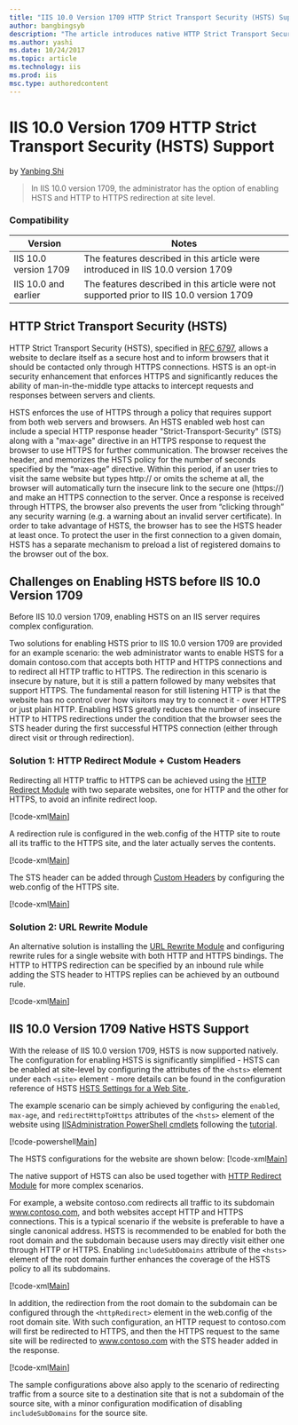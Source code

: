 ```yaml
---
title: "IIS 10.0 Version 1709 HTTP Strict Transport Security (HSTS) Support | Microsoft Docs"
author: bangbingsyb
description: "The article introduces native HTTP Strict Transport Security (HSTS) support in IIS 10.0 version 1709."
ms.author: yashi
ms.date: 10/24/2017
ms.topic: article
ms.technology: iis
ms.prod: iis
msc.type: authoredcontent
---
```

IIS 10.0 Version 1709 HTTP Strict Transport Security (HSTS) Support
====================
by [Yanbing Shi](https://github.com/bangbingsyb)

> In IIS 10.0 version 1709, the administrator has the option of enabling HSTS and HTTP to HTTPS redirection at site level.

### Compatibility

| Version | Notes |
| --- | --- |
| IIS 10.0 version 1709 | The features described in this article were introduced in IIS 10.0 version 1709 |
| IIS 10.0 and earlier | The features described in this article were not supported prior to IIS 10.0 version 1709 |

## HTTP Strict Transport Security (HSTS)

HTTP Strict Transport Security (HSTS), specified in [RFC 6797](https://tools.ietf.org/html/rfc6797), allows a website to declare itself as a secure host and to inform browsers that it should be contacted only through HTTPS connections. HSTS is an opt-in security enhancement that enforces HTTPS and significantly reduces the ability of man-in-the-middle type attacks to intercept requests and responses between servers and clients.

HSTS enforces the use of HTTPS through a policy that requires support from both web servers and browsers. An HSTS enabled web host can include a special HTTP response header "Strict-Transport-Security" (STS) along with a "max-age" directive in an HTTPS response to request the browser to use HTTPS for further communication. The browser receives the header, and memorizes the HSTS policy for the number of seconds specified by the “max-age” directive. Within this period, if an user tries to visit the same website but types http:// or omits the scheme at all, the browser will automatically turn the insecure link to the secure one (https://) and make an HTTPS connection to the server. Once a response is received through HTTPS, the browser also prevents the user from “clicking through” any security warning (e.g. a warning about an invalid server certificate). In order to take advantage of HSTS, the browser has to see the HSTS header at least once. To protect the user in the first connection to a given domain, HSTS has a separate mechanism to preload a list of registered domains to the browser out of the box.

## Challenges on Enabling HSTS before IIS 10.0 Version 1709

Before IIS 10.0 version 1709, enabling HSTS on an IIS server requires complex configuration.

Two solutions for enabling HSTS prior to IIS 10.0 version 1709 are provided for an example scenario: the web administrator wants to enable HSTS for a domain contoso.com that accepts both HTTP and HTTPS connections and to redirect all HTTP traffic to HTTPS. The redirection in this scenario is insecure by nature, but it is still a pattern followed by many websites that support HTTPS. The fundamental reason for still listening HTTP is that the website has no control over how visitors may try to connect it - over HTTPS or just plain HTTP. Enabling HSTS greatly reduces the number of insecure HTTP to HTTPS redirections under the condition that the browser sees the STS header during the first successful HTTPS connection (either through direct visit or through redirection).

### Solution 1: HTTP Redirect Module + Custom Headers

Redirecting all HTTP traffic to HTTPS can be achieved using the [HTTP Redirect Module](https://docs.microsoft.com/en-us/iis/configuration/system.webserver/httpredirect/) with two separate websites, one for HTTP and the other for HTTPS, to avoid an infinite redirect loop.

[!code-xml[Main](iis-10-version-1709-hsts/samples/sample-httpredirect-two-sites.xml)]

A redirection rule is configured in the web.config of the HTTP site to route all its traffic to the HTTPS site, and the later actually serves the contents.

[!code-xml[Main](iis-10-version-1709-hsts/samples/sample-httpredirect-http-site.xml)]

The STS header can be added through [Custom Headers](https://docs.microsoft.com/en-us/iis/configuration/system.webServer/httpProtocol/customHeaders/) by configuring the web.config of the HTTPS site.

[!code-xml[Main](iis-10-version-1709-hsts/samples/sample-httpredirect-https-site.xml)]

### Solution 2: URL Rewrite Module

An alternative solution is installing the [URL Rewrite Module](https://docs.microsoft.com/en-us/iis/extensions/url-rewrite-module/using-the-url-rewrite-module) and configuring rewrite rules for a single website with both HTTP and HTTPS bindings. The HTTP to HTTPS redirection can be specified by an inbound rule while adding the STS header to HTTPS replies can be achieved by an outbound rule.

[!code-xml[Main](iis-10-version-1709-hsts/samples/sample-urlrewrite-single-site.xml)]

## IIS 10.0 Version 1709 Native HSTS Support

With the release of IIS 10.0 version 1709, HSTS is now supported natively. The configuration for enabling HSTS is significantly simplified - HSTS can be enabled at site-level by configuring the attributes of the `<hsts>` element under each `<site>` element - more details can be found in the configuration reference of HSTS [HSTS Settings for a Web Site <HSTS>](https://docs.microsoft.com/en-us/iis/configuration/system.applicationhost/sites/site/hsts).

The example scenario can be simply achieved by configuring the `enabled`, `max-age`, and `redirectHttpToHttps` attributes of the `<hsts>` element of the website using [IISAdministration PowerShell cmdlets](https://docs.microsoft.com/en-us/iis/get-started/whats-new-in-iis-10/iisadministration-powershell-cmdlets) following the [tutorial](https://blogs.iis.net/jeonghwan/how-to-use-iisadministration-powershell-cmdlets-to-configure-iis-configuration-settings).

[!code-powershell[Main](iis-10-version-1709-hsts/samples/sample-hsts-single-site.ps1)]

The HSTS configurations for the website are shown below:
[!code-xml[Main](iis-10-version-1709-hsts/samples/sample-hsts-single-site.xml)]

The native support of HSTS can also be used together with [HTTP Redirect Module](https://docs.microsoft.com/en-us/iis/configuration/system.webserver/httpredirect/) for more complex scenarios.

For example, a website contoso.com redirects all traffic to its subdomain www.contoso.com, and both websites accept HTTP and HTTPS connections. This is a typical scenario if the website is preferable to have a single canonical address. HSTS is recommended to be enabled for both the root domain and the subdomain because users may directly visit either one through HTTP or HTTPS. Enabling `includeSubDomains` attribute of the `<hsts>` element of the root domain further enhances the coverage of the HSTS policy to all its subdomains.

[!code-xml[Main](iis-10-version-1709-hsts/samples/sample-hsts-subdomain.xml)]

In addition, the redirection from the root domain to the subdomain can be configured through the `<httpRedirect>` element in the web.config of the root domain site. With such configuration, an HTTP request to contoso.com will first be redirected to HTTPS, and then the HTTPS request to the same site will be redirected to www.contoso.com with the STS header added in the response.

[!code-xml[Main](iis-10-version-1709-hsts/samples/sample-hsts-subdomain-redirect.xml)]

The sample configurations above also apply to the scenario of redirecting traffic from a source site to a destination site that is not a subdomain of the source site, with a minor configuration modification of disabling `includeSubDomains` for the source site.
